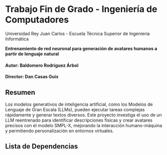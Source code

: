 # Trabajo Fin de Grado - Ingeniería de Computadores
Universidad Rey Juan Carlos - Escuela Técnica Superior de Ingeniería Informática

**Entrenamiento de red neuronal para generación de avatares humanos a partir de lenguaje natural**

#### Autor: Baldomero Rodríguez Árbol
#### Director: Dan Casas Guix

## Resumen
Los modelos generativos de inteligencia artificial, como los Modelos de Lenguaje de Gran Escala (LLMs), pueden ejecutar tareas complejas rápidamente y generar textos diversos. Este proyecto investiga el uso de un LLM reentrenado para identificar descripciones físicas y crear avatares precisos con el modelo SMPL-X, mejorando la interacción humano-máquina y permitiendo personalización en entornos virtuales.

## Lista de Dependencias
